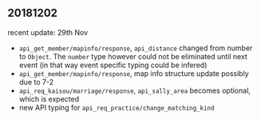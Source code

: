 ## 20181202

recent update: 29th Nov

- `api_get_member/mapinfo/response`, `api_distance` changed from number to `Object`. The `number` type however could not be eliminated until next event (in that way event specific typing could be infered)
- `api_get_member/mapinfo/response`, map info structure update possibly due to 7-2
- `api_req_kaisou/marriage/response`, `api_sally_area` becomes optional, which is expected
- new API typing for `api_req_practice/change_matching_kind`
